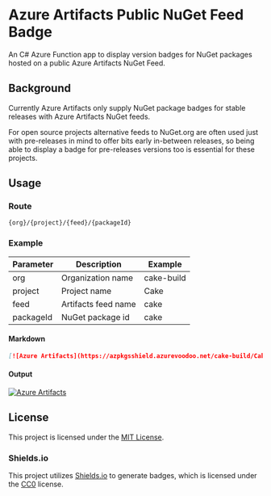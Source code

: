 # Azure Artifacts Public NuGet Feed Badge

An C# Azure Function app to display version badges for NuGet packages hosted on a public Azure Artifacts NuGet Feed.

## Background

Currently Azure Artifacts only supply NuGet package badges for stable releases with Azure Artifacts NuGet feeds.

For open source projects alternative feeds to NuGet.org are often used just with pre-releases in mind to offer bits early in-between releases, so being able to display a badge for pre-releases versions too is essential for these projects. 

## Usage

### Route
`{org}/{project}/{feed}/{packageId}`

### Example

| Parameter | Description         | Example    |
|-----------|---------------------|------------|
| org       | Organization name   | cake-build |
| project   | Project name        | Cake       |
| feed      | Artifacts feed name | cake       |
| packageId | NuGet package id    | cake       |

#### Markdown 
```markdown
[![Azure Artifacts](https://azpkgsshield.azurevoodoo.net/cake-build/Cake/cake/cake)](https://dev.azure.com/cake-build/Cake/_packaging?_a=package&feed=cake&package=Cake&protocolType=NuGet)
```
#### Output

[![Azure Artifacts](https://azpkgsshield.azurevoodoo.net/cake-build/Cake/cake/cake)](https://dev.azure.com/cake-build/Cake/_packaging?_a=package&feed=cake&package=Cake&protocolType=NuGet)

## License

This project is licensed under the [MIT License](LICENSE).

### Shields.io

This project utilizes [Shields.io](https://shields.io) to generate badges, which is licensed under the [CC0](https://github.com/badges/shields/blob/9b5ca7d/LICENSE) license.
